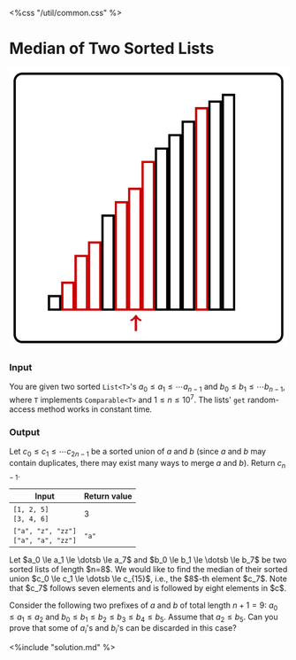<%css "/util/common.css" %>

# Median of Two Sorted Lists

<div class="logo">
    <img src="../../images/median_two_lists_logo.png">
</div>

### Input

You are given two sorted `List<T>`'s
$a_0 \le a_1 \le \dotsb a_{n-1}$
and
$b_0 \le b_1 \le \dotsb b_{n-1}$, where `T`
implements `Comparable<T>`
and $1 \le n \le 10^7$.
The lists' `get` random-access method works in constant time.

### Output

Let $c_0 \le c_1 \le \dotsb c_{2n-1}$ be a sorted union of $a$ and $b$
(since $a$ and $b$ may contain duplicates, there may exist many ways to
merge $a$ and $b$). Return $c_{n-1}$.

<div class="samples">

| Input                                       | Return value |
|---------------------------------------------|--------------|
| `[1, 2, 5]` <br/> `[3, 4, 6]`               | 3            |
| `["a", "z", "zz"]` <br/> `["a", "a", "zz"]` | `"a"`        |

</div>

<div class="hint">
Let $a_0 \le a_1 \le \dotsb \le a_7$ and $b_0 \le b_1 \le \dotsb \le b_7$
be two sorted lists of length $n=8$. We would like to find the median of their sorted union $c_0 \le c_1 \le \dotsb \le c_{15}$,
i.e., the $8$-th element $c_7$. Note that $c_7$ follows seven elements and is followed by eight elements in $c$.

Consider the following two prefixes of $a$ and $b$ of total length $n+1=9$: $a_0 \le a_1 \le a_2$
and $b_0 \le b_1 \le b_2 \le b_3 \le b_4 \le b_5$. Assume that $a_2 \le b_5$. Can you prove that
some of $a_i$'s and $b_i$'s can be discarded in this case?
</div>

<div class="hint">
<%include "solution.md" %>
</div>
